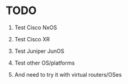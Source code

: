 # TODO
1. Test Cisco NxOS
2. Test Cisco XR
3. Test Juniper JunOS
4. Test other OS/platforms

5. And need to try it with virtual routers/OSes
